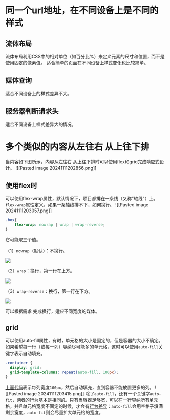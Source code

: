 # 同一个url地址，在不同设备上是不同的样式
## 流体布局
流体布局利用CSS中的相对单位（如百分比%）来定义元素的尺寸和位置，而不是使用固定的像素值。
适合简单的页面在不同设备上样式变化也比较简单。
## 媒体查询
适合不同设备上的样式差异不大。
## 服务器判断请求头
适合不同设备上样式差异大的情况。

# 多个类似的内容从左往右 从上往下排
当内容如下图所示，内容从左往右 从上往下排时可以使用flex和grid完成响应式设计。
![[Pasted image 20241111202856.png]]
## 使用flex时
可以使用flex-wrap属性，默认情况下，项目都排在一条线（又称"轴线"）上。`flex-wrap`属性定义，如果一条轴线排不下，如何换行。
![[Pasted image 20241111203057.png]]

```css
.box{
	flex-wrap: nowrap | wrap | wrap-reverse;
}
```

它可能取三个值。

（1）`nowrap`（默认）：不换行。

![](https://www.ruanyifeng.com/blogimg/asset/2015/bg2015071007.png)

（2）`wrap`：换行，第一行在上方。

![](https://www.ruanyifeng.com/blogimg/asset/2015/bg2015071008.jpg)

（3）`wrap-reverse`：换行，第一行在下方。

![](https://www.ruanyifeng.com/blogimg/asset/2015/bg2015071009.jpg)

可以根据需求 完成换行，适应不同宽度的媒体。
## grid
可以使用auto-fill属性，有时，单元格的大小是固定的，但是容器的大小不确定。如果希望每一行（或每一列）容纳尽可能多的单元格，这时可以使用`auto-fill`关键字表示自动填充。
```css
.container {
  display: grid;
  grid-template-columns: repeat(auto-fill, 100px);
}
```
[上面代码](https://jsbin.com/himoku/edit?css,output)表示每列宽度`100px`，然后自动填充，直到容器不能放置更多的列。
![[Pasted image 20241111203415.png]]
除了`auto-fill`，还有一个关键字`auto-fit`，两者的行为基本是相同的。只有当容器足够宽，可以在一行容纳所有单元格，并且单元格宽度不固定的时候，才会有[行为差异](https://css-tricks.com/auto-sizing-columns-css-grid-auto-fill-vs-auto-fit/)：`auto-fill`会用空格子填满剩余宽度，`auto-fit`则会尽量扩大单元格的宽度。